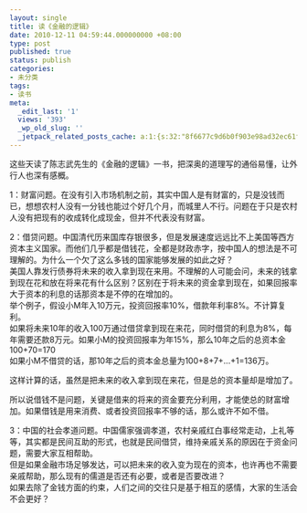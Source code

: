 ```yaml
---
layout: single
title: 读《金融的逻辑》
date: 2010-12-11 04:59:44.000000000 +08:00
type: post
published: true
status: publish
categories:
- 未分类
tags:
- 读书
meta:
  _edit_last: '1'
  views: '393'
  _wp_old_slug: ''
  _jetpack_related_posts_cache: a:1:{s:32:"8f6677c9d6b0f903e98ad32ec61f8deb";a:2:{s:7:"expires";i:1482641959;s:7:"payload";a:0:{}}}
---
```

<p>这些天读了陈志武先生的《金融的逻辑》一书，把深奥的道理写的通俗易懂，让外行人也深有感概。</p>
<p>1：财富问题。在没有引入市场机制之前，其实中国人是有财富的，只是没钱而已，想想农村人没有一分钱也能过个好几个月，而城里人不行。问题在于只是农村人没有把现有的收成转化成现金，但并不代表没有财富。</p>
<p>2：借贷问题。中国清代历来国库存银很多，但是发展速度远远比不上美国等西方资本主义国家。而他们几乎都是借钱花，全都是财政赤字，按中国人的想法是不可理解的。为什么一个欠了这么多钱的国家能够发展的如此之好？<br />
美国人靠发行债券将未来的收入拿到现在来用。不理解的人可能会问，未来的钱拿到现在花和放在将来花有什么区别？区别在于将未来的资金拿到现在，如果回报率大于资本的利息的话那资本是不停的在增加的。<br />
举个例子，假设小M年入10万元，投资回报率10%，借款年利率8%。不计算复利。<br />
如果将未来10年的收入100万通过借贷拿到现在来花，同时借贷的利息为8%，每年需要还款8万元。如果小M的投资回报率为年15%，那么10年之后的总资本金100+70=170<br />
如果小M不借贷的话，那10年之后的资本金总量为100+8+7+...+1=136万。</p>
<p>这样计算的话，虽然是把未来的收入拿到现在来花，但是总的资本量却是增加了。</p>
<p>所以说借钱不是问题，关键是借来的将来的资金要充分利用，才能使总的财富增加。如果借钱是用来消费、或者投资回报率不够的话，那么或许不如不借。</p>
<p>3：中国的社会孝道问题。中国儒家强调孝道，农村亲戚红白事经常走动，上礼等等，其实都是民间互助的形式，也就是民间借贷，维持亲戚关系的原因在于资金问题，需要大家互相帮助。<br />
但是如果金融市场足够发达，可以把未来的收入变为现在的资本，也许再也不需要亲戚帮助，那么现有的儒道是否还有必要，或者是否要改进？<br />
如果去除了金钱方面的约束，人们之间的交往只是基于相互的感情，大家的生活会不会更好？</p>
